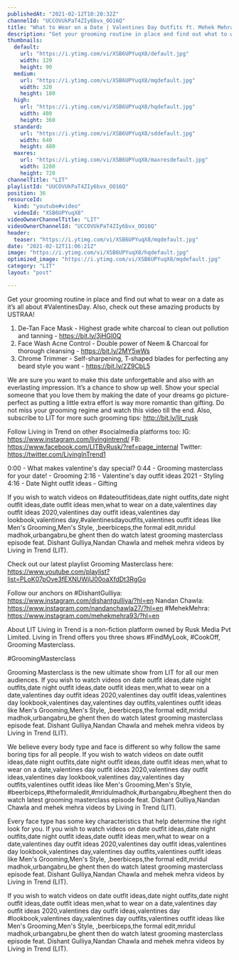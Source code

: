 ```yaml
---
publishedAt: "2021-02-12T10:20:32Z"
channelId: "UCCOVUkPaT4ZIy6bvx_OO16Q"
title: "What to Wear on a Date | Valentines Day Outfits ft. Mehek Mehra | Grooming Masterclass Ep17"
description: "Get your grooming routine in place and find out what to wear on a date as it’s all about #ValentinesDay. Also, check out these amazing products by USTRAA!\n1. De-Tan Face Mask - Highest grade white charcoal to clean out pollution and tanning - https://bit.ly/3jHGI0Q\n2. Face Wash Acne Control - Double power of Neem & Charcoal for thorough cleansing -  https://bit.ly/2MY5wWs\n3. Chrome Trimmer - Self-sharpening, T-shaped blades for perfecting any beard style you want -  https://bit.ly/2Z9CbL5\n\nWe are sure you want to make this date unforgettable and also with an everlasting impression. It’s a chance to show up well.\nShow your special someone that you love them by making the date of your dreams go picture-perfect as putting a little extra effort is way more romantic than gifting. Do not miss your grooming regime and watch this video till the end. Also, subscribe to LIT for more such grooming tips: http://bit.ly/lit_rusk\n\nFollow Living in Trend on other #socialmedia platforms too:\nIG: https://www.instagram.com/livingintrend/\nFB: https://www.facebook.com/LITByRusk/?ref=page_internal \nTwitter: https://twitter.com/LivingInTrend1\n\n0:00 - What makes valentine's day special?\n0:44 - Grooming masterclass for your date! - Grooming\n2:16 - Valentine's day outfit ideas 2021 - Styling\n4:16 - Date Night outfit ideas - Gifting\n\n\nIf you wish to watch videos on #dateoutfitideas,date night outfits,date night outfit ideas,date outfit ideas men,what to wear on a date,valentines day outfit ideas 2020,valentines day outfit ideas,valentines day lookbook,valentines day,#valentinesdayoutfits,valentines outfit ideas like Men's Grooming,Men's Style, ,beerbiceps,the formal edit,mridul madhok,urbangabru,be ghent then do watch latest grooming masterclass episode feat. Dishant Gulliya,Nandan Chawla and mehek mehra videos by Living in Trend (LIT).\n\nCheck out our latest playlist Grooming Masterclass here: https://www.youtube.com/playlist?list=PLoK07pOye3fEXNUWjlJ00oaXfdDt3RgGo\n\nFollow our anchors on\n#DishantGulliya: https://www.instagram.com/dishantgulliya/?hl=en\nNandan Chawla: https://www.instagram.com/nandanchawla27/?hl=en\n#MehekMehra: https://www.instagram.com/mehekmehra93/?hl=en\n\nAbout LIT\nLiving in Trend is a non-fiction platform owned by Rusk Media Pvt Limited. Living in Trend offers you three shows #FindMyLook, #CookOff, Grooming Masterclass.\n\n#GroomingMasterclass\n\nGrooming Masterclass is the new ultimate show from LIT for all our men audiences. If you wish to watch videos on date outfit ideas,date night outfits,date night outfit ideas,date outfit ideas men,what to wear on a date,valentines day outfit ideas 2020,valentines day outfit ideas,valentines day lookbook,valentines day,valentines day outfits,valentines outfit ideas like Men's Grooming,Men's Style, ,beerbiceps,the formal edit,mridul madhok,urbangabru,be ghent then do watch latest grooming masterclass episode feat. Dishant Gulliya,Nandan Chawla and mehek mehra videos by Living in Trend (LIT).\n\nWe believe every body type and face is different so why follow the same boring tips for all people. If you wish to watch videos on date outfit ideas,date night outfits,date night outfit ideas,date outfit ideas men,what to wear on a date,valentines day outfit ideas 2020,valentines day outfit ideas,valentines day lookbook,valentines day,valentines day outfits,valentines outfit ideas like Men's Grooming,Men's Style, #beerbiceps,#theformaledit,#mridulmadhok,#urbangabru,#beghent then do watch latest grooming masterclass episode feat. Dishant Gulliya,Nandan Chawla and mehek mehra videos by Living in Trend (LIT).\n\nEvery face type has some key characteristics that help determine the right look for you. If you wish to watch videos on date outfit ideas,date night outfits,date night outfit ideas,date outfit ideas men,what to wear on a date,valentines day outfit ideas 2020,valentines day outfit ideas,valentines day lookbook,valentines day,valentines day outfits,valentines outfit ideas like Men's Grooming,Men's Style, ,beerbiceps,the formal edit,mridul madhok,urbangabru,be ghent then do watch latest grooming masterclass episode feat. Dishant Gulliya,Nandan Chawla and mehek mehra videos by Living in Trend (LIT).\n\nIf you wish to watch videos on date outfit ideas,date night outfits,date night outfit ideas,date outfit ideas men,what to wear on a date,valentines day outfit ideas 2020,valentines day outfit ideas,valentines day #lookbook,valentines day,valentines day outfits,valentines outfit ideas like Men's Grooming,Men's Style, ,beerbiceps,the formal edit,mridul madhok,urbangabru,be ghent then do watch latest grooming masterclass episode feat. Dishant Gulliya,Nandan Chawla and mehek mehra videos by Living in Trend (LIT)."
thumbnails:
  default:
    url: "https://i.ytimg.com/vi/XSB6UPYuqX8/default.jpg"
    width: 120
    height: 90
  medium:
    url: "https://i.ytimg.com/vi/XSB6UPYuqX8/mqdefault.jpg"
    width: 320
    height: 180
  high:
    url: "https://i.ytimg.com/vi/XSB6UPYuqX8/hqdefault.jpg"
    width: 480
    height: 360
  standard:
    url: "https://i.ytimg.com/vi/XSB6UPYuqX8/sddefault.jpg"
    width: 640
    height: 480
  maxres:
    url: "https://i.ytimg.com/vi/XSB6UPYuqX8/maxresdefault.jpg"
    width: 1280
    height: 720
channelTitle: "LIT"
playlistId: "UUCOVUkPaT4ZIy6bvx_OO16Q"
position: 36
resourceId:
  kind: "youtube#video"
  videoId: "XSB6UPYuqX8"
videoOwnerChannelTitle: "LIT"
videoOwnerChannelId: "UCCOVUkPaT4ZIy6bvx_OO16Q"
header:
  teaser: "https://i.ytimg.com/vi/XSB6UPYuqX8/mqdefault.jpg"
date: "2021-02-12T11:06:21Z"
image: "https://i.ytimg.com/vi/XSB6UPYuqX8/hqdefault.jpg"
optimized_image: "https://i.ytimg.com/vi/XSB6UPYuqX8/mqdefault.jpg"
category: "LIT"
layout: "post"

---
```

Get your grooming routine in place and find out what to wear on a date as it’s all about #ValentinesDay. Also, check out these amazing products by USTRAA!
1. De-Tan Face Mask - Highest grade white charcoal to clean out pollution and tanning - https://bit.ly/3jHGI0Q
2. Face Wash Acne Control - Double power of Neem & Charcoal for thorough cleansing -  https://bit.ly/2MY5wWs
3. Chrome Trimmer - Self-sharpening, T-shaped blades for perfecting any beard style you want -  https://bit.ly/2Z9CbL5

We are sure you want to make this date unforgettable and also with an everlasting impression. It’s a chance to show up well.
Show your special someone that you love them by making the date of your dreams go picture-perfect as putting a little extra effort is way more romantic than gifting. Do not miss your grooming regime and watch this video till the end. Also, subscribe to LIT for more such grooming tips: http://bit.ly/lit_rusk

Follow Living in Trend on other #socialmedia platforms too:
IG: https://www.instagram.com/livingintrend/
FB: https://www.facebook.com/LITByRusk/?ref=page_internal 
Twitter: https://twitter.com/LivingInTrend1

0:00 - What makes valentine's day special?
0:44 - Grooming masterclass for your date! - Grooming
2:16 - Valentine's day outfit ideas 2021 - Styling
4:16 - Date Night outfit ideas - Gifting


If you wish to watch videos on #dateoutfitideas,date night outfits,date night outfit ideas,date outfit ideas men,what to wear on a date,valentines day outfit ideas 2020,valentines day outfit ideas,valentines day lookbook,valentines day,#valentinesdayoutfits,valentines outfit ideas like Men's Grooming,Men's Style, ,beerbiceps,the formal edit,mridul madhok,urbangabru,be ghent then do watch latest grooming masterclass episode feat. Dishant Gulliya,Nandan Chawla and mehek mehra videos by Living in Trend (LIT).

Check out our latest playlist Grooming Masterclass here: https://www.youtube.com/playlist?list=PLoK07pOye3fEXNUWjlJ00oaXfdDt3RgGo

Follow our anchors on
#DishantGulliya: https://www.instagram.com/dishantgulliya/?hl=en
Nandan Chawla: https://www.instagram.com/nandanchawla27/?hl=en
#MehekMehra: https://www.instagram.com/mehekmehra93/?hl=en

About LIT
Living in Trend is a non-fiction platform owned by Rusk Media Pvt Limited. Living in Trend offers you three shows #FindMyLook, #CookOff, Grooming Masterclass.

#GroomingMasterclass

Grooming Masterclass is the new ultimate show from LIT for all our men audiences. If you wish to watch videos on date outfit ideas,date night outfits,date night outfit ideas,date outfit ideas men,what to wear on a date,valentines day outfit ideas 2020,valentines day outfit ideas,valentines day lookbook,valentines day,valentines day outfits,valentines outfit ideas like Men's Grooming,Men's Style, ,beerbiceps,the formal edit,mridul madhok,urbangabru,be ghent then do watch latest grooming masterclass episode feat. Dishant Gulliya,Nandan Chawla and mehek mehra videos by Living in Trend (LIT).

We believe every body type and face is different so why follow the same boring tips for all people. If you wish to watch videos on date outfit ideas,date night outfits,date night outfit ideas,date outfit ideas men,what to wear on a date,valentines day outfit ideas 2020,valentines day outfit ideas,valentines day lookbook,valentines day,valentines day outfits,valentines outfit ideas like Men's Grooming,Men's Style, #beerbiceps,#theformaledit,#mridulmadhok,#urbangabru,#beghent then do watch latest grooming masterclass episode feat. Dishant Gulliya,Nandan Chawla and mehek mehra videos by Living in Trend (LIT).

Every face type has some key characteristics that help determine the right look for you. If you wish to watch videos on date outfit ideas,date night outfits,date night outfit ideas,date outfit ideas men,what to wear on a date,valentines day outfit ideas 2020,valentines day outfit ideas,valentines day lookbook,valentines day,valentines day outfits,valentines outfit ideas like Men's Grooming,Men's Style, ,beerbiceps,the formal edit,mridul madhok,urbangabru,be ghent then do watch latest grooming masterclass episode feat. Dishant Gulliya,Nandan Chawla and mehek mehra videos by Living in Trend (LIT).

If you wish to watch videos on date outfit ideas,date night outfits,date night outfit ideas,date outfit ideas men,what to wear on a date,valentines day outfit ideas 2020,valentines day outfit ideas,valentines day #lookbook,valentines day,valentines day outfits,valentines outfit ideas like Men's Grooming,Men's Style, ,beerbiceps,the formal edit,mridul madhok,urbangabru,be ghent then do watch latest grooming masterclass episode feat. Dishant Gulliya,Nandan Chawla and mehek mehra videos by Living in Trend (LIT).